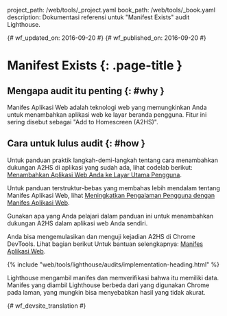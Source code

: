 project_path: /web/tools/_project.yaml
book_path: /web/tools/_book.yaml
description: Dokumentasi referensi untuk "Manifest Exists" audit Lighthouse.

{# wf_updated_on: 2016-09-20 #}
{# wf_published_on: 2016-09-20 #}

# Manifest Exists  {: .page-title }

## Mengapa audit itu penting {: #why }

Manifes Aplikasi Web adalah teknologi web yang memungkinkan Anda untuk menambahkan aplikasi web
ke layar beranda pengguna. Fitur ini sering disebut sebagai "Add to
Homescreen (A2HS)".

## Cara untuk lulus audit {: #how }

Untuk panduan praktik langkah-demi-langkah tentang cara menambahkan dukungan A2HS di
aplikasi yang sudah ada, lihat codelab berikut: [Menambahkan Aplikasi Web Anda ke
Layar Utama Pengguna](https://codelabs.developers.google.com/codelabs/add-to-home-screen).

Untuk panduan terstruktur-bebas yang membahas lebih mendalam tentang Manifes
Aplikasi Web, lihat [Meningkatkan Pengalaman Pengguna dengan Manifes
Aplikasi Web](/web/fundamentals/engage-and-retain/web-app-manifest).

Gunakan apa yang Anda pelajari dalam panduan ini untuk menambahkan dukungan A2HS dalam
aplikasi web Anda sendiri.

Anda bisa mengemulasikan dan menguji kejadian A2HS di Chrome DevTools. Lihat bagian
berikut Untuk bantuan selengkapnya: [Manifes
Aplikasi Web](/web/tools/chrome-devtools/debug/progressive-web-apps/#manifest).

{% include "web/tools/lighthouse/audits/implementation-heading.html" %}

Lighthouse mengambil manifes dan memverifikasi bahwa itu memiliki data. Manifes yang diambil
Lighthouse berbeda dari yang digunakan Chrome pada laman, yang
mungkin bisa menyebabkan hasil yang tidak akurat.


{# wf_devsite_translation #}
